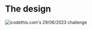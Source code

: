 # The design

![icodethis.com's 29/06/2023 challenge](https://icodethis.com/images/projects/kanban_2.png)